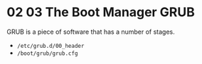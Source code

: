 # 02 03 The Boot Manager GRUB

GRUB is a piece of software that has a number of stages.
- `/etc/grub.d/00_header`
- `/boot/grub/grub.cfg`

